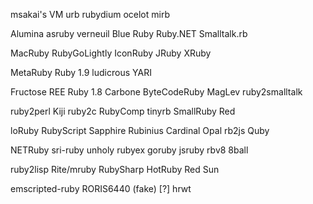 msakai's VM
urb
rubydium
ocelot
mirb

Alumina
asruby
verneuil
Blue Ruby
Ruby.NET
Smalltalk.rb

MacRuby
RubyGoLightly
IconRuby
JRuby
XRuby

MetaRuby
Ruby 1.9
ludicrous
YARI

Fructose
REE
Ruby 1.8
Carbone
ByteCodeRuby
MagLev
ruby2smalltalk

ruby2perl
Kiji
ruby2c
RubyComp
tinyrb
SmallRuby
Red

loRuby
RubyScript
Sapphire
Rubinius
Cardinal
Opal
rb2js
Quby

NETRuby
sri-ruby
unholy
rubyex
goruby
jsruby
rbv8
8ball

ruby2lisp
Rite/mruby
RubySharp
HotRuby
Red Sun

emscripted-ruby
RORIS6440 (fake) [?]
hrwt